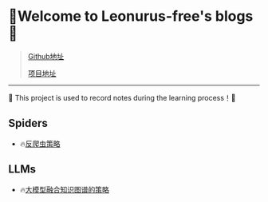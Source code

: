 # 🍄Welcome to Leonurus-free's blogs🍄

> [Github地址](https://github.com/Leonurus-free/Leonurus-free.github.io)
>
> [项目地址](https://leonurus-free.github.io/)

---

🐼 This project is used to record notes during the learning process！​​ 🐼

## Spiders

* 🔥[反爬虫策略](./Spiders/反爬虫策略.md)



## LLMs

* 🔥[大模型融合知识图谱的策略](./LLMs/大模型融合知识图谱的策略.md)
